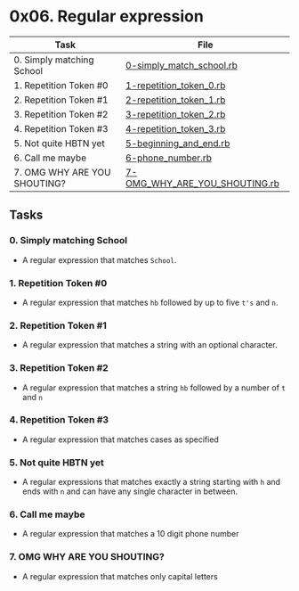 # 0x06. Regular expression

| Task | File |
| ---- | ---- |
| 0. Simply matching School | [0-simply_match_school.rb](./0-simply_match_school.rb) |
| 1. Repetition Token #0 | [1-repetition_token_0.rb](./1-repetition_token_0.rb) |
| 2. Repetition Token #1 | [2-repetition_token_1.rb](./2-repetition_token_1.rb) |
| 3. Repetition Token #2 | [3-repetition_token_2.rb](./3-repetition_token_2.rb) |
| 4. Repetition Token #3 | [4-repetition_token_3.rb](./4-repetition_token_3.rb) |
| 5. Not quite HBTN yet | [5-beginning_and_end.rb](./5-beginning_and_end.rb) |
| 6. Call me maybe | [6-phone_number.rb](./6-phone_number.rb) |
| 7. OMG WHY ARE YOU SHOUTING? | [7-OMG_WHY_ARE_YOU_SHOUTING.rb](./7-OMG_WHY_ARE_YOU_SHOUTING.rb) |

## Tasks
### 0. Simply matching School
* A regular expression that matches `School`.
### 1. Repetition Token #0
* A regular expression that matches `hb` followed by up to five `t's` and `n`.
### 2. Repetition Token #1
* A regular expression that matches a string with an optional character.
### 3. Repetition Token #2
* A regular expression that matches a string `hb` followed by a number of `t` and `n`
### 4. Repetition Token #3
* A regular expression that matches cases as specified
### 5. Not quite HBTN yet
* A regular expressions that matches exactly a string starting with `h` and ends with `n` and can have any single character in between.
### 6. Call me maybe
* A regular expression that matches a 10 digit phone number
### 7. OMG WHY ARE YOU SHOUTING?
* A regular expression that matches only capital letters
